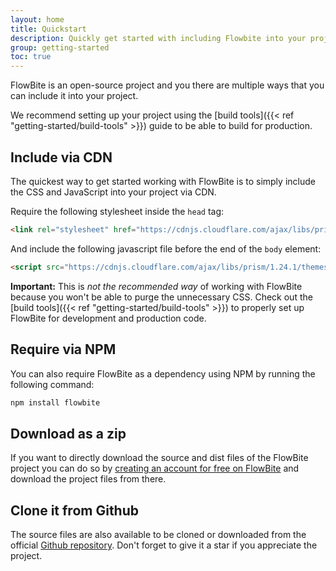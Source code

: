 ```yaml
---
layout: home
title: Quickstart
description: Quickly get started with including Flowbite into your project and start developing
group: getting-started
toc: true
---
```


FlowBite is an open-source project and you there are multiple ways that you can include it into your project.

We recommend setting up your project using the [build tools]({{< ref "getting-started/build-tools" >}}) guide to be able to build for production.

## Include via CDN

The quickest way to get started working with FlowBite is to simply include the CSS and JavaScript into your project via CDN.

Require the following stylesheet inside the `head` tag:

```html
<link rel="stylesheet" href="https://cdnjs.cloudflare.com/ajax/libs/prism/1.24.1/themes/prism.min.css" />
```

And include the following javascript file before the end of the `body` element:

```html
<script src="https://cdnjs.cloudflare.com/ajax/libs/prism/1.24.1/themes/prism.min.js"></script>
```

**Important:** This is *not the recommended way* of working with FlowBite because you won't be able to purge the unnecessary CSS. Check out the [build tools]({{< ref "getting-started/build-tools" >}}) to properly set up FlowBite for development and production code.

## Require via NPM

You can also require FlowBite as a dependency using NPM by running the following command:

```bash
npm install flowbite
```

## Download as a zip

If you want to directly download the source and dist files of the FlowBite project you can do so by [creating an account for free on FlowBite](https://flowbite.design/) and download the project files from there.

## Clone it from Github

The source files are also available to be cloned or downloaded from the official [Github repository](https://github.com). Don't forget to give it a star if you appreciate the project.